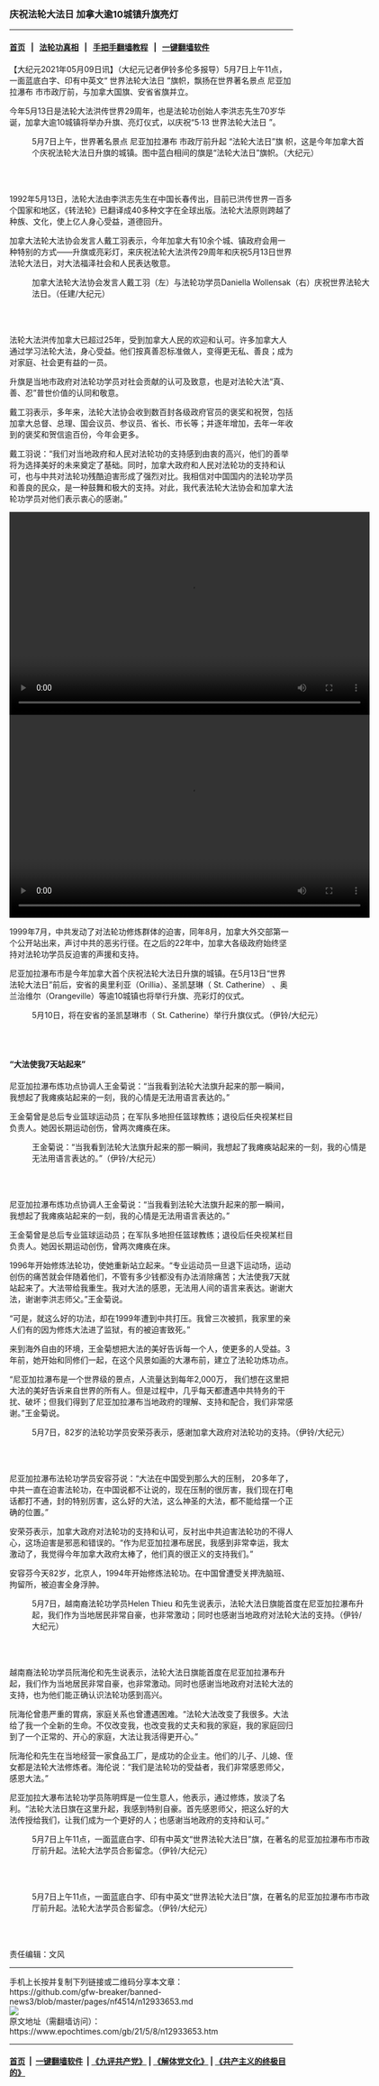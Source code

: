 ### 庆祝法轮大法日 加拿大逾10城镇升旗亮灯
------------------------

#### [首页](https://github.com/gfw-breaker/banned-news3/blob/master/README.md) &nbsp;&nbsp;|&nbsp;&nbsp; [法轮功真相](https://github.com/begood0513/basic/blob/master/README.md)  &nbsp;&nbsp;|&nbsp;&nbsp; [手把手翻墙教程](https://github.com/gfw-breaker/guides/wiki)  &nbsp;&nbsp;|&nbsp;&nbsp; [一键翻墙软件](https://github.com/gfw-breaker/nogfw/blob/master/README.md)  



<div><p>
 【大纪元2021年05月09日讯】（大纪元记者伊铃多伦多报导）5月7日上午11点，一面蓝底白字、印有中英文“
 <ok href="https://www.epochtimes.com/gb/tag/%E4%B8%96%E7%95%8C%E6%B3%95%E8%BD%AE%E5%A4%A7%E6%B3%95%E6%97%A5.html">
  世界法轮大法日
 </ok>
 ”旗帜，飘扬在世界著名景点
 <ok href="https://www.epochtimes.com/gb/tag/%E5%B0%BC%E4%BA%9A%E5%8A%A0%E6%8B%89%E7%80%91%E5%B8%83.html">
  尼亚加拉瀑布
 </ok>
 市市政厅前，与加拿大国旗、安省省旗并立。
</p>
<p>
 今年5月13日是法轮大法洪传世界29周年，也是法轮功创始人李洪志先生70岁华诞，加拿大逾10城镇将举办升旗、亮灯仪式，以庆祝“5·13
 <ok href="https://www.epochtimes.com/gb/tag/%E4%B8%96%E7%95%8C%E6%B3%95%E8%BD%AE%E5%A4%A7%E6%B3%95%E6%97%A5.html">
  世界法轮大法日
 </ok>
 ”。
</p>
<figure aria-describedby="caption-attachment-12933828" class="wp-caption aligncenter" id="attachment_12933828" style="width: 600px">
 <ok href="https://i.epochtimes.com/assets/uploads/2021/05/id12933828-IMG_7662.jpg" target="_blank">
  <img alt="" class="size-large wp-image-12933828" src="https://i.epochtimes.com/assets/uploads/2021/05/id12933828-IMG_7662-600x450.jpg"/>
 </ok>
 <br/><figcaption class="wp-caption-text" id="caption-attachment-12933828">
  5月7日上午，世界著名景点
  <ok href="https://www.epochtimes.com/gb/tag/%E5%B0%BC%E4%BA%9A%E5%8A%A0%E6%8B%89%E7%80%91%E5%B8%83.html">
   尼亚加拉瀑布
  </ok>
  市政厅前升起
  <ok href="https://www.epochtimes.com/gb/tag/%E2%80%9C%E6%B3%95%E8%BD%AE%E5%A4%A7%E6%B3%95%E6%97%A5%E2%80%9D%E6%97%97.html">
   “法轮大法日”旗
  </ok>
  帜，这是今年加拿大首个庆祝法轮大法日升旗的城镇。图中蓝白相间的旗是“法轮大法日”旗帜。（大纪元）
 </figcaption><br/>
</figure><br/>
<p>
 1992年5月13日，法轮大法由李洪志先生在中国长春传出，目前已洪传世界一百多个国家和地区，《转法轮》已翻译成40多种文字在全球出版。法轮大法原则跨越了种族、文化，使上亿人身心受益，道德回升。
</p>
<p>
 加拿大法轮大法协会发言人戴工羽表示，今年加拿大有10余个城、镇政府会用一种特别的方式——升旗或亮彩灯，来庆祝法轮大法洪传29周年和庆祝5月13日世界法轮大法日，对大法福泽社会和人民表达敬意。
</p>
<figure aria-describedby="caption-attachment-12933686" class="wp-caption aligncenter" id="attachment_12933686" style="width: 600px">
 <ok href="https://i.epochtimes.com/assets/uploads/2021/05/id12933686-0001.jpg" target="_blank">
  <img alt="" class="size-large wp-image-12933686" src="https://i.epochtimes.com/assets/uploads/2021/05/id12933686-0001-600x394.jpg"/>
 </ok>
 <br/><figcaption class="wp-caption-text" id="caption-attachment-12933686">
  加拿大法轮大法协会发言人戴工羽（左）与法轮功学员Daniella Wollensak（右）庆祝世界法轮大法日。（任建/大纪元）
 </figcaption><br/>
</figure><br/>
<p>
 法轮大法洪传加拿大已超过25年，受到加拿大人民的欢迎和认可。许多加拿大人通过学习法轮大法，身心受益。他们按真善忍标准做人，变得更无私、善良；成为对家庭、社会更有益的一员。
</p>
<p>
 升旗是当地市政府对法轮功学员对社会贡献的认可及致意，也是对法轮大法“真、善、忍”普世价值的认同和敬意。
</p>
<p>
 戴工羽表示，多年来，法轮大法协会收到数百封各级政府官员的褒奖和祝贺，包括加拿大总督、总理、国会议员、参议员、省长、市长等；并逐年增加，去年一年收到的褒奖和贺信逾百份，今年会更多。
</p>
<p>
 戴工羽说：“我们对当地政府和人民对法轮功的支持感到由衷的高兴，他们的善举将为选择美好的未来奠定了基础。同时，加拿大政府和人民对法轮功的支持和认可，也与中共对法轮功残酷迫害形成了强烈对比。我相信对中国国内的法轮功学员和善良的民众，是一种鼓舞和极大的支持。对此，我代表法轮大法协会和加拿大法轮功学员对他们表示衷心的感谢。”
</p>
<div class="wp-video" style="width: 640px;">
 <!--[if lt IE 9]><script>document.createElement('video');</script><![endif]-->
 <video class="wp-video-shortcode" controls="controls" height="360" id="video-12933653-1" preload="metadata" width="640">
  <source src="https://i.epochtimes.com/assets/uploads/2021/05/fcf9e0c5298288964a401acc0c7fd2a7.mp4?_=1" type="video/mp4"/>
  <ok href="https://i.epochtimes.com/assets/uploads/2021/05/fcf9e0c5298288964a401acc0c7fd2a7.mp4">
   https://i.epochtimes.com/assets/uploads/2021/05/fcf9e0c5298288964a401acc0c7fd2a7.mp4
  </ok>
 </video>
</div>
<div class="wp-video" style="width: 640px;">
 <video class="wp-video-shortcode" controls="controls" height="360" id="video-12933653-2" preload="metadata" width="640">
  <source src="https://i.epochtimes.com/assets/uploads/2021/05/191edae74c7783c7ebe7c29ad1c6e72f.mp4?_=2" type="video/mp4"/>
  <ok href="https://i.epochtimes.com/assets/uploads/2021/05/191edae74c7783c7ebe7c29ad1c6e72f.mp4">
   https://i.epochtimes.com/assets/uploads/2021/05/191edae74c7783c7ebe7c29ad1c6e72f.mp4
  </ok>
 </video>
</div>
<p>
 1999年7月，中共发动了对法轮功修炼群体的迫害，同年8月，加拿大外交部第一个公开站出来，声讨中共的恶劣行径。在之后的22年中，加拿大各级政府始终坚持对法轮功学员反迫害的声援和支持。
</p>
<p>
 尼亚加拉瀑布市是今年加拿大首个庆祝法轮大法日升旗的城镇。在5月13日“世界法轮大法日”前后，安省的奥里利亚（Orillia）、圣凯瑟琳（ St. Catherine） 、奥兰治维尔（Orangeville）等逾10城镇也将举行升旗、亮彩灯的仪式。
</p>
<figure aria-describedby="caption-attachment-12933693" class="wp-caption aligncenter" id="attachment_12933693" style="width: 600px">
 <ok href="https://i.epochtimes.com/assets/uploads/2021/05/id12933693-DSC_0006.jpg" target="_blank">
  <img alt="" class="size-large wp-image-12933693" src="https://i.epochtimes.com/assets/uploads/2021/05/id12933693-DSC_0006-600x388.jpg"/>
 </ok>
 <br/><figcaption class="wp-caption-text" id="caption-attachment-12933693">
  5月10日，将在安省的圣凯瑟琳市（ St. Catherine）举行升旗仪式。（伊铃/大纪元）
 </figcaption><br/>
</figure><br/>
<h4>
 “大法使我7天站起来”
</h4>
<p>
 尼亚加拉瀑布炼功点协调人王金菊说：“当我看到法轮大法旗升起来的那一瞬间，我想起了我瘫痪站起来的一刻，我的心情是无法用语言表达的。”
</p>
<p>
 王金菊曾是总后专业篮球运动员；在军队多地担任篮球教练；退役后任央视某栏目负责人。她因长期运动创伤，曾两次瘫痪在床。
</p>
<figure aria-describedby="caption-attachment-12933688" class="wp-caption aligncenter" id="attachment_12933688" style="width: 600px">
 <ok href="https://i.epochtimes.com/assets/uploads/2021/05/id12933688-DSC_0132.jpg" target="_blank">
  <img alt="" class="size-large wp-image-12933688" src="https://i.epochtimes.com/assets/uploads/2021/05/id12933688-DSC_0132-600x402.jpg"/>
 </ok>
 <br/><figcaption class="wp-caption-text" id="caption-attachment-12933688">
  王金菊说：“当我看到法轮大法旗升起来的那一瞬间，我想起了我瘫痪站起来的一刻，我的心情是无法用语言表达的。”（伊铃/大纪元）
 </figcaption><br/>
</figure><br/>
<p>
 尼亚加拉瀑布炼功点协调人王金菊说：“当我看到法轮大法旗升起来的那一瞬间，我想起了我瘫痪站起来的一刻，我的心情是无法用语言表达的。”
</p>
<p>
 王金菊曾是总后专业篮球运动员；在军队多地担任篮球教练；退役后任央视某栏目负责人。她因长期运动创伤，曾两次瘫痪在床。
</p>
<p>
 1996年开始修炼法轮功，使她重新站立起来。“专业运动员一旦退下运动场，运动创伤的痛苦就会伴随着他们，不管有多少钱都没有办法消除痛苦；大法使我7天就站起来了。大法带给我重生。我对大法的感恩，无法用人间的语言来表达。谢谢大法，谢谢李洪志师父。”王金菊说。
</p>
<p>
 “可是，就这么好的功法，却在1999年遭到中共打压。我曾三次被抓，我家里的亲人们有的因为修炼大法进了监狱，有的被迫害致死。”
</p>
<p>
 来到海外自由的环境，王金菊想把大法的美好告诉每一个人，使更多的人受益。3年前，她开始和同修们一起，在这个风景如画的大瀑布前，建立了法轮功炼功点。
</p>
<p>
 “尼亚加拉瀑布是一个世界级的景点，人流量达到每年2,000万， 我们想在这里把大法的美好告诉来自世界的所有人。但是过程中，几乎每天都遭遇中共特务的干扰、破坏；但我们得到了尼亚加拉瀑布当地政府的理解、支持和配合，我们非常感谢。”王金菊说。
</p>
<figure aria-describedby="caption-attachment-12933689" class="wp-caption aligncenter" id="attachment_12933689" style="width: 600px">
 <ok href="https://i.epochtimes.com/assets/uploads/2021/05/id12933689-DSC_0128.jpg" target="_blank">
  <img alt="" class="size-large wp-image-12933689" src="https://i.epochtimes.com/assets/uploads/2021/05/id12933689-DSC_0128-600x402.jpg"/>
 </ok>
 <br/><figcaption class="wp-caption-text" id="caption-attachment-12933689">
  5月7日，82岁的法轮功学员安荣芬表示，感谢加拿大政府对法轮功的支持。（伊铃/大纪元）
 </figcaption><br/>
</figure><br/>
<p>
 尼亚加拉瀑布法轮功学员安容芬说：“大法在中国受到那么大的压制， 20多年了，中共一直在迫害法轮功，在中国说都不让说的，现在压制的很厉害，我们现在打电话都打不通，封的特别厉害，这么好的大法，这么神圣的大法，都不能给摆一个正确的位置。”
</p>
<p>
 安荣芬表示，加拿大政府对法轮功的支持和认可，反衬出中共迫害法轮功的不得人心，这场迫害是邪恶和错误的。“作为尼亚加拉瀑布居民，我感到非常幸运，我太激动了，我觉得今年加拿大政府太棒了，他们真的很正义的支持我们。”
</p>
<p>
 安容芬今天82岁，北京人，1994年开始修炼法轮功。在中国曾遭受关押洗脑班、拘留所，被迫害全身浮肿。
</p>
<figure aria-describedby="caption-attachment-12933692" class="wp-caption aligncenter" id="attachment_12933692" style="width: 600px">
 <ok href="https://i.epochtimes.com/assets/uploads/2021/05/id12933692-DSC_0082.jpg" target="_blank">
  <img alt="" class="size-large wp-image-12933692" src="https://i.epochtimes.com/assets/uploads/2021/05/id12933692-DSC_0082-600x402.jpg"/>
 </ok>
 <br/><figcaption class="wp-caption-text" id="caption-attachment-12933692">
  5月7日，越南裔法轮功学员Helen Thieu 和先生说表示，法轮大法日旗能首度在尼亚加拉瀑布升起，我们作为当地居民非常自豪，也非常激动；同时也感谢当地政府对法轮大法的支持。（伊铃/大纪元）
 </figcaption><br/>
</figure><br/>
<p>
 越南裔法轮功学员阮海伦和先生说表示，法轮大法日旗能首度在尼亚加拉瀑布升起，我们作为当地居民非常自豪，也非常激动。同时也感谢当地政府对法轮大法的支持，也为他们能正确认识法轮功感到高兴。
</p>
<p>
 阮海伦曾患严重的胃病，家庭关系也曾遭遇困难。“法轮大法改变了我很多。大法给了我一个全新的生命。不仅改变我，也改变我的丈夫和我的家庭，我的家庭回归到了一个正常的、开心的家庭，大法让我活得更开心。”
</p>
<p>
 阮海伦和先生在当地经营一家食品工厂，是成功的企业主。他们的儿子、儿媳、侄女都是法轮大法修炼者。海伦说：“我们是法轮功的受益者，我们非常感恩师父，感恩大法。”
</p>
<p>
 尼亚加拉大瀑布法轮功学员陈明辉是一位生意人，他表示，通过修炼，放淡了名利。“法轮大法日旗在这里升起，我感到特别自豪。首先感恩师父，把这么好的大法传授给我们，让我们成为一个更好的人；也感谢当地政府的支持和认可。”
</p>
<figure aria-describedby="caption-attachment-12933691" class="wp-caption aligncenter" id="attachment_12933691" style="width: 600px">
 <ok href="https://i.epochtimes.com/assets/uploads/2021/05/id12933691-DSC_0103.jpg" target="_blank">
  <img alt="" class="size-large wp-image-12933691" src="https://i.epochtimes.com/assets/uploads/2021/05/id12933691-DSC_0103-600x402.jpg"/>
 </ok>
 <br/><figcaption class="wp-caption-text" id="caption-attachment-12933691">
  5月7日上午11点，一面蓝底白字、印有中英文“世界法轮大法日”旗，在著名的尼亚加拉瀑布市市政厅前升起。法轮大法学员合影留念。（伊铃/大纪元）
 </figcaption><br/>
</figure><br/>
<figure aria-describedby="caption-attachment-12933685" class="wp-caption aligncenter" id="attachment_12933685" style="width: 600px">
 <ok href="https://i.epochtimes.com/assets/uploads/2021/05/id12933685-DSC_0042.jpg" target="_blank">
  <img alt="" class="size-large wp-image-12933685" src="https://i.epochtimes.com/assets/uploads/2021/05/id12933685-DSC_0042-600x402.jpg"/>
 </ok>
 <br/><figcaption class="wp-caption-text" id="caption-attachment-12933685">
  5月7日上午11点，一面蓝底白字、印有中英文“世界法轮大法日”旗，在著名的尼亚加拉瀑布市市政厅前升起。法轮大法学员合影留念。（伊铃/大纪元）
 </figcaption><br/>
</figure><br/>
<p>
 责任编辑：文风
</p>
</div>
<hr/>
手机上长按并复制下列链接或二维码分享本文章：<br/>
https://github.com/gfw-breaker/banned-news3/blob/master/pages/nf4514/n12933653.md <br/>
<a href='https://github.com/gfw-breaker/banned-news3/blob/master/pages/nf4514/n12933653.md'><img src='https://github.com/gfw-breaker/banned-news3/blob/master/pages/nf4514/n12933653.md.png'/></a> <br/>
原文地址（需翻墙访问）：https://www.epochtimes.com/gb/21/5/8/n12933653.htm


------------------------
#### [首页](https://github.com/gfw-breaker/banned-news3/blob/master/README.md) &nbsp;|&nbsp; [一键翻墙软件](https://github.com/gfw-breaker/nogfw/blob/master/README.md) &nbsp;| [《九评共产党》](https://github.com/gfw-breaker/9ping.md/blob/master/README.md#九评之一评共产党是什么) | [《解体党文化》](https://github.com/gfw-breaker/jtdwh.md/blob/master/README.md) | [《共产主义的终极目的》](https://github.com/gfw-breaker/gczydzjmd.md/blob/master/README.md)


<img src='http://gfw-breaker.win/banned-news3/pages/nf4514/n12933653.md' width='0px' height='0px'/>